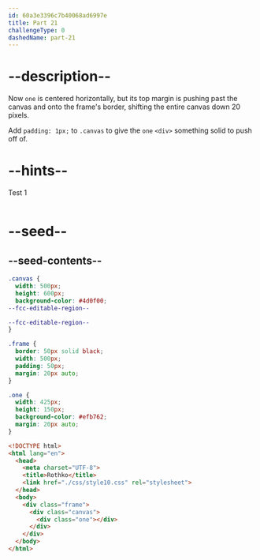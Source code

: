 ```yaml
---
id: 60a3e3396c7b40068ad6997e
title: Part 21
challengeType: 0
dashedName: part-21
---
```


# --description--

Now `one` is centered horizontally, but its top margin is pushing past the canvas and onto the frame's border, shifting the entire canvas down 20 pixels.

Add `padding: 1px;` to `.canvas` to give the `one` `<div>` something solid to push off of.

# --hints--

Test 1

```js

```

# --seed--

## --seed-contents--

```css
.canvas {
  width: 500px;
  height: 600px;
  background-color: #4d0f00;
--fcc-editable-region--

--fcc-editable-region--
}

.frame {
  border: 50px solid black;
  width: 500px;
  padding: 50px;
  margin: 20px auto;
}

.one {
  width: 425px;
  height: 150px;
  background-color: #efb762;
  margin: 20px auto;
}
```

```html
<!DOCTYPE html>
<html lang="en">
  <head>
    <meta charset="UTF-8">
    <title>Rothko</title>
    <link href="./css/style10.css" rel="stylesheet">
  </head>
  <body>
    <div class="frame">
      <div class="canvas">
        <div class="one"></div>
      </div>
    </div>
  </body>
</html>
```
